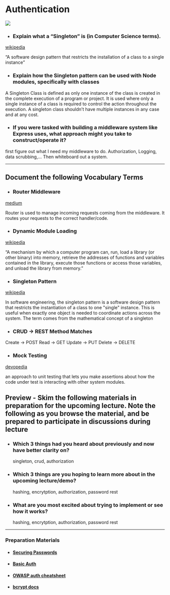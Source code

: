 #  Authentication

![](https://images.theconversation.com/files/356028/original/file-20200902-20-1ogicca.jpg?ixlib=rb-1.1.0&rect=0%2C576%2C4932%2C2462&q=45&auto=format&w=668&h=324&fit=crop)
- ### Explain what a “Singleton” is (in Computer Science terms).

[wikipedia](https://en.wikipedia.org/wiki/Singleton_pattern)

“A software design pattern that restricts the installation of a class to a single instance”

- ### Explain how the Singleton pattern can be used with Node modules, specifically with classes

A Singleton Class is defined as only one instance of the class is created in the complete execution of a program or project. It is used where only a single instance of a class is required to control the action throughout the execution. A singleton class shouldn’t have multiple instances in any case and at any cost.

- ### If you were tasked with building a middleware system like Express uses, what approach might you take to construct/operate it?

first figure out what I need my middleware to do. Authorization, Logging, data scrubbing,... Then whiteboard out a system.

<hr>

## Document the following Vocabulary Terms

- ### Router Middleware

[medium](https://medium.com/@selvaganesh93/how-node-js-middleware-works-d8e02a936113#:%7E:text=A%20middleware%20is%20basically%20a,once%20your%20middleware%20code%20completed.)

Router is used to manage incoming requests coming from the middleware. It routes your requests to the correct handler/code.

- ### Dynamic Module Loading

[wikipedia](https://en.wikipedia.org/wiki/Dynamic_loading#:~:text=Dynamic%20loading%20is%20a%20mechanism,unload%20the%20library%20from%20memory.)

“A mechanism by which a computer program can, run, load a library (or other binary) into memory, retrieve the addresses of functions and variables contained in the library, execute those functions or access those variables, and unload the library from memory.”

- ### Singleton Pattern

[wikipedia](https://en.wikipedia.org/wiki/Singleton_pattern#:~:text=In%20software%20engineering%2C%20the%20singleton,mathematical%20concept%20of%20a%20singleton.)

In software engineering, the singleton pattern is a software design pattern that restricts the instantiation of a class to one "single" instance. This is useful when exactly one object is needed to coordinate actions across the system. The term comes from the mathematical concept of a singleton

- ### CRUD -> REST Method Matches

Create -> POST
Read -> GET
Update -> PUT
Delete -> DELETE

- ### Mock Testing

[devopedia](https://devopedia.org/mock-testing#:~:text=Mock%20testing%20is%20an%20approach,behaviour%20of%20the%20real%20ones.)

an approach to unit testing that lets you make assertions about how the code under test is interacting with other system modules.

## Preview - Skim the following materials in preparation for the upcoming lecture. Note the following as you browse the material, and be prepared to participate in discussions during lecture

- ### Which 3 things had you heard about previously and now have better clarity on?
  singleton, crud, authorization
- ### Which 3 things are you hoping to learn more about in the upcoming lecture/demo?
  hashing, encrytption, authorization, password rest
- ### What are you most excited about trying to implement or see how it works?
  hashing, encrytption, authorization, password rest

<hr>

### Preparation Materials

- #### [Securing Passwords](https://thehackernews.com/2014/04/securing-passwords-with-bcrypt-hashing.html)
- #### [Basic Auth](https://en.wikipedia.org/wiki/Basic_access_authentication)
- #### [OWASP auth cheatsheet](https://cheatsheetseries.owasp.org/cheatsheets/Authentication_Cheat_Sheet.html)
- #### [bcrypt docs](https://www.npmjs.com/package/bcrypt)
